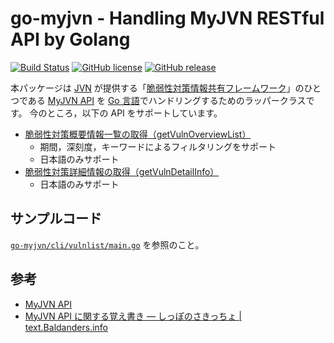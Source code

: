 # go-myjvn - Handling MyJVN RESTful API by Golang

[![Build Status](https://travis-ci.org/spiegel-im-spiegel/go-myjvn.svg?branch=master)](https://travis-ci.org/spiegel-im-spiegel/go-myjvn)
[![GitHub license](https://img.shields.io/badge/license-Apache%202-blue.svg)](https://raw.githubusercontent.com/spiegel-im-spiegel/go-myjvn/master/LICENSE)
[![GitHub release](http://img.shields.io/github/release/spiegel-im-spiegel/go-myjvn.svg)](https://github.com/spiegel-im-spiegel/go-myjvn/releases/latest)

本パッケージは [JVN] が提供する「[脆弱性対策情報共有フレームワーク]」のひとつである [MyJVN API] を [Go 言語]でハンドリングするためのラッパークラスです。
今のところ，以下の API をサポートしています。

- [脆弱性対策概要情報一覧の取得（getVulnOverviewList）](https://jvndb.jvn.jp/apis/getVulnOverviewList_api_hnd.html "MyJVN - API: getVulnOverviewList")
    - 期間，深刻度，キーワードによるフィルタリングをサポート
    - 日本語のみサポート
- [脆弱性対策詳細情報の取得（getVulnDetailInfo）](https://jvndb.jvn.jp/apis/getVulnDetailInfo_api_hnd.html "MyJVN - API: getVulnDetailInfo")
    - 日本語のみサポート

## サンプルコード

[`go-myjvn/cli/vulnlist/main.go`](https://github.com/spiegel-im-spiegel/go-myjvn/blob/master/cli/vulnlist/main.go "") を参照のこと。

## 参考

- [MyJVN API](https://jvndb.jvn.jp/apis/)
- [MyJVN API に関する覚え書き — しっぽのさきっちょ | text.Baldanders.info](http://text.baldanders.info/remark/2018/03/myjvn-api/)

[Go 言語]: https://golang.org/ "The Go Programming Language"
[go-myjvn]: https://github.com/spiegel-im-spiegel/go-myjvn "spiegel-im-spiegel/go-myjvn: Handling MyJVN RESTful API by Golang"
[JVN]: https://jvn.jp/ "Japan Vulnerability Notes"
[脆弱性対策情報共有フレームワーク]: https://jvndb.jvn.jp/apis/myjvn/ "脆弱性対策情報共有フレームワーク - MyJVN"
[MyJVN API]: https://jvndb.jvn.jp/apis/
